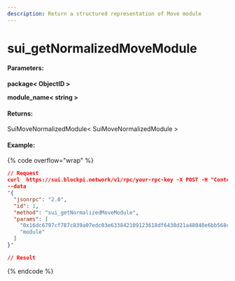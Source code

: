 ```yaml
---
description: Return a structured representation of Move module
---
```


# sui\_getNormalizedMoveModule

#### **Parameters:**

**package< ObjectID >**&#x20;

**module\_name< string >**&#x20;

#### **Returns:**

SuiMoveNormalizedModule< SuiMoveNormalizedModule >

#### Example:

{% code overflow="wrap" %}
```json
// Request
curl  https://sui.blockpi.network/v1/rpc/your-rpc-key -X POST -H "Content-Type: application/json" 
--data 
'{
  "jsonrpc": "2.0",
  "id": 1,
  "method": "sui_getNormalizedMoveModule",
  "params": [
    "0x16dc6797cf787c839a07edc03e633842109123618df6438d21a48040e6bb568c",
    "module"
  ]
}'

// Result

```
{% endcode %}
